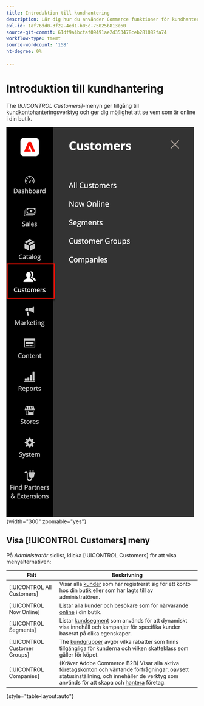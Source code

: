 ```yaml
---
title: Introduktion till kundhantering
description: Lär dig hur du använder Commerce funktioner för kundhantering för att förbättra kundupplevelsen i din butik.
exl-id: 1af76dd0-3f22-4ed1-b05c-75025b813e60
source-git-commit: 61df9a4bcfaf09491ae2d353478ceb281082fa74
workflow-type: tm+mt
source-wordcount: '158'
ht-degree: 0%

---
```


# Introduktion till kundhantering

The _[!UICONTROL Customers]_-menyn ger tillgång till kundkontohanteringsverktyg och ger dig möjlighet att se vem som är online i din butik.

![Kundmeny](assets/admin-menu-customers.png){width="300" zoomable="yes"}

## Visa [!UICONTROL Customers] meny

På _Administratör_ sidlist, klicka [!UICONTROL Customers] för att visa menyalternativen:

| Fält | Beskrivning |
|---|---|
| [!UICONTROL All Customers] | Visar alla [kunder](../customers/customers-all.md) som har registrerat sig för ett konto hos din butik eller som har lagts till av administratören. |
| [!UICONTROL Now Online] | Listar alla kunder och besökare som för närvarande [online](../customers/now-online.md) i din butik. |
| [!UICONTROL Segments] | Listar [kundsegment](../customers/customer-segments.md) som används för att dynamiskt visa innehåll och kampanjer för specifika kunder baserat på olika egenskaper. |
| [!UICONTROL Customer Groups] | The [kundgrupper](../customers/customer-groups.md) avgör vilka rabatter som finns tillgängliga för kunderna och vilken skatteklass som gäller för köpet. |
| [!UICONTROL Companies] | (Kräver Adobe Commerce B2B) Visar alla aktiva [företagskonton](../b2b/account-companies.md) och väntande förfrågningar, oavsett statusinställning, och innehåller de verktyg som används för att skapa och [hantera](../b2b/account-company-manage.md) företag. |

{style="table-layout:auto"}

